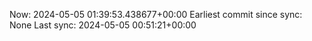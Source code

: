 Now: 2024-05-05 01:39:53.438677+00:00 Earliest commit since sync: None Last sync: 2024-05-05 00:51:21+00:00

